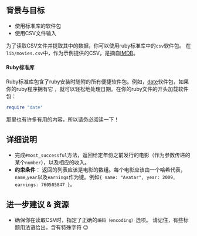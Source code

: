 <!-- Please put your translation here and with the same style in README.md -->
## 背景与目标

- 使用标准库的软件包
- 使用CSV文件输入

为了读取CSV文件并提取其中的数据，你可以使用ruby标准库中的`csv`软件包。
在`lib/movies.csv`中，作为示例提供的CSV，是摘自[IMDB](http://www.imdb.com/boxoffice/alltimegross)。

#### Ruby标准库

Ruby标准库包含了ruby安装时随附的所有便捷软件包。例如，[date](http://www.ruby-doc.org/stdlib-2.2.0/libdoc/date/rdoc/Date.html)软件包，如果你的ruby程序拥有它 ，就可以轻松地处理日期。在你的ruby文件的开头加载软件包：

```ruby
require "date"
```

那里也有许多有用的内容，所以请务必阅读一下！

## 详细说明

- 完成`#most_successful`方法，返回给定年份之前发行的电影（作为参数传递的某个`number`），以及相应的收入。
- **约束条件**： 返回的列表应该是电影的数组。每个电影应该由一个哈希代表，`name`,`year`以及`earnings`作为键。例如`{ name: "Avatar", year: 2009, earnings: 760505847 }`。

## 进一步建议 & 资源

- 确保你在读取CSV时，指定了正确的`编码（encoding）`选项。
请记住，有些标题用法语给出，含有特殊字符 😉
